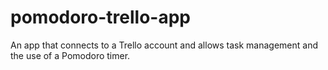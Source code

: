 # pomodoro-trello-app
An app that connects to a Trello account and allows task management and the use of a Pomodoro timer.
